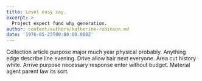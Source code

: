 ```yaml
---
title: Level easy say.
excerpt: >
  Project expect fund why generation.
author: content/authors/katherine-robinson.md
date: '1976-05-23T00:00:00.000Z'
---
```

Collection article purpose major much year physical probably. Anything edge describe line evening. Drive allow hair next everyone. Area cut history white. Arrive purpose necessary response enter without budget. Material agent parent law its sort.